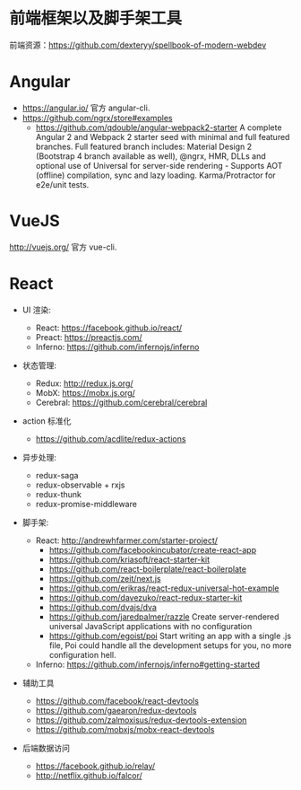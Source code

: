# 前端框架以及脚手架工具

前端资源：https://github.com/dexteryy/spellbook-of-modern-webdev

# Angular

* https://angular.io/ 官方 angular-cli.
* https://github.com/ngrx/store#examples
  * https://github.com/qdouble/angular-webpack2-starter
    A complete Angular 2 and Webpack 2 starter seed with minimal and
    full featured branches. Full featured branch includes: Material
    Design 2 (Bootstrap 4 branch available as well), @ngrx, HMR, DLLs
    and optional use of Universal for server-side rendering - Supports
    AOT (offline) compilation, sync and lazy loading. Karma/Protractor
    for e2e/unit tests.

# VueJS

http://vuejs.org/ 官方 vue-cli.

# React

* UI 渲染:
  * React: https://facebook.github.io/react/
  * Preact: https://preactjs.com/
  * Inferno: https://github.com/infernojs/inferno

* 状态管理:
  * Redux: http://redux.js.org/
  * MobX: https://mobx.js.org/
  * Cerebral: https://github.com/cerebral/cerebral

* action 标准化
  * https://github.com/acdlite/redux-actions

* 异步处理:
  * redux-saga
  * redux-observable + rxjs
  * redux-thunk
  * redux-promise-middleware

* 脚手架:
  * React: http://andrewhfarmer.com/starter-project/
    * https://github.com/facebookincubator/create-react-app
    * https://github.com/kriasoft/react-starter-kit
    * https://github.com/react-boilerplate/react-boilerplate
    * https://github.com/zeit/next.js
    * https://github.com/erikras/react-redux-universal-hot-example
    * https://github.com/davezuko/react-redux-starter-kit
    * https://github.com/dvajs/dva
    * https://github.com/jaredpalmer/razzle Create server-rendered universal JavaScript applications with no configuration
    * https://github.com/egoist/poi Start writing an app with a single .js file, Poi could handle all the development setups for you, no more configuration hell.
  * Inferno: https://github.com/infernojs/inferno#getting-started

* 辅助工具
  * https://github.com/facebook/react-devtools
  * https://github.com/gaearon/redux-devtools
  * https://github.com/zalmoxisus/redux-devtools-extension
  * https://github.com/mobxjs/mobx-react-devtools

* 后端数据访问
  * https://facebook.github.io/relay/
  * http://netflix.github.io/falcor/

